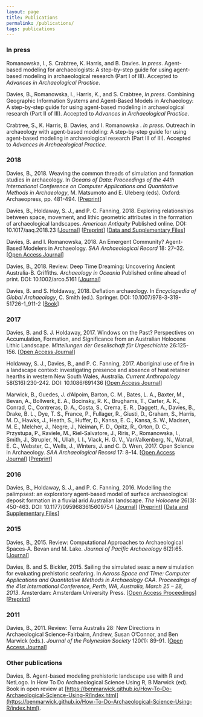 ```yaml
---
layout: page
title: Publications
permalink: /publications/
tags: publications
---
```


### In press

Romanowska, I., S. Crabtree, K. Harris, and B. Davies. *In press*. Agent-based modeling for archaeologists: A step-by-step guide for using agent-based modeling in archaeological research (Part I of III). Accepted to *Advances in Archaeological Practice*.

Davies, B., Romanowska, I., Harris, K., and S. Crabtree, *In press*. Combining Geographic Information Systems and Agent-Based Models in Archaeology: A step-by-step guide for using agent-based modeling in archaeological research (Part II of III). Accepted to *Advances in Archaeological Practice*.

Crabtree, S., K. Harris, B. Davies, and I. Romanowska . *In press*. Outreach in archaeology with agent-based modeling: A step-by-step guide for using agent-based modeling in archaeological research (Part III of III). Accepted to *Advances in Archaeological Practice*.

### 2018

Davies, B., 2018. Weaving the common threads of simulation and formation studies in archaeology. In *Oceans of Data: Proceedings of the 44th International Conference on Computer Applications and Quantitative Methods in Archaeology*, M. Matsumoto and E. Uleberg (eds). Oxford: Archaeopress, pp. 481-494. [[Preprint](https://osf.io/preprints/socarxiv/tyjc9)]

Davies, B., Holdaway, S. J., and P. C. Fanning, 2018. Exploring relationships between space, movement, and lithic geometric attributes in the formation of archaeological landscapes. *American Antiquity* Published online. DOI: 10.1017/aaq.2018.23  [[Journal](https://doi.org/10.1017/aaq.2018.23)] [[Preprint](https://doi.org/10.17605/OSF.IO/92NYB)] [[Data and Supplementary Files](https://github.com/b-davies/FMODEL)]

Davies, B. and I. Romanowska, 2018. An Emergent Community? Agent-Based Modelers in Archaeology. *SAA Archaeological Record* 18: 27–32. [[Open Access Journal](http://www.saa.org/Portals/0/SAA/Publications/thesaaarchrec/SAA_Record_March2018_Final.pdf)] 

Davies, B., 2018. Review: Deep Time Dreaming: Uncovering Ancient Australia-B. Griffiths. *Archaeology in Oceania* Published online ahead of print. DOI: 10.1002/arco.5161  [[Journal](https://onlinelibrary.wiley.com/doi/full/10.1002/arco.5161)]

Davies, B. and S. Holdaway, 2018. Deflation archaeology. In *Encyclopedia of Global Archaeology*, C. Smith (ed.). Springer. DOI: 10.1007/978-3-319-51726-1_911-2 [[Book](http://doi.org/10.1007/978-3-319-51726-1_911-2)]

### 2017

Davies, B. and S. J. Holdaway, 2017. Windows on the Past? Perspectives on Accumulation, Formation, and Significance from an Australian Holocene Lithic Landscape. *Mitteilungen der Gesellschaft für Urgeschichte* 26:125-156. [[Open Access Journal](http://www.uni-tuebingen.de/index.php?eID=tx_securedownloads&p=88717&u=0&g=0&t=1522139593&hash=c7fa7b8f500206cc2685ed71d6199134a0fa5e54&file=/fileadmin/Uni_Tuebingen/Fakultaeten/MatNat/Fachbereiche/Geowissenschaften/Arbeitsgruppen/Urgeschichte___Naturwissenschaftliche_Arch%C3%A4ologie/%C3%84ltere_Urgeschichte_und_Quart%C3%A4r%C3%B6kologie/Bilder/Publikationen/GFU/Band_26_2016/153_Conard.pdf)]

Holdaway, S. J., Davies, B., and P. C. Fanning, 2017. Aboriginal use of fire in a landscape context: investigating presence and absence of heat retainer hearths in western New South Wales, Australia. *Current Anthropology* 58(S16):230-242. DOI: 10.1086/691436 [[Open Access Journal](http://www.journals.uchicago.edu/doi/abs/10.1086/691436)] 

Marwick, B., Guedes, J. d’Alpoim, Barton, C. M., Bates, L. A., Baxter, M., Bevan, A., Bollwerk, E. A., Bocinsky, R. K., Brughams, T., Carter, A. K., Conrad, C., Contreras, D. A., Costa, S., Crema, E. R., Daggett, A., Davies, B., Drake, B. L., Dye, T. S., France, P., Fullager, R., Giusti, D., Graham, S., Harris, M. D., Hawks, J., Heath, S., Huffer, D., Kansa, E. C., Kansa, S. W., Madsen, M. E., Melcher, J., Negre, J., Neiman, F. D., Opitz, R., Orton, D. C., Przystupa, P., Raviele, M., Riel-Salvatore, J., Riris, P., Romanowska, I., Smith, J., Strupler, N., Ullah, I. I., Vlack, H. G. V., VanValkenberg, N., Watrall, E. C., Webster, C., Wells, J., Winters, J. and C. D. Wren, 2017. Open Science in Archaeology. *SAA Archaeological Record* 17: 8–14. [[Open Access Journal](http://www.saa.org/Portals/0/SAA_Record_Sept_2017_Final_LR.pdf)] [[Preprint](https://osf.io/qcwtc/)]

### 2016

Davies, B., Holdaway, S. J., and P. C. Fanning, 2016. Modelling the palimpsest: an exploratory agent-based model of surface archaeological deposit formation in a fluvial arid Australian landscape. *The Holocene* 26(3): 450-463. DOI: 10.1177/0959683615609754 [[Journal](http://journals.sagepub.com/doi/abs/10.1177/0959683615609754)] [[Preprint](https://www.researchgate.net/publication/283276532_Modelling_the_palimpsest_An_exploratory_agent-based_model_of_surface_archaeological_deposit_formation_in_a_fluvial_arid_Australian_landscape)] [[Data and Supplementary Files](https://github.com/b-davies/HMODEL)]

### 2015

Davies, B., 2015. Review: Computational Approaches to Archaeological Spaces-A. Bevan and M. Lake. *Journal of Pacific Archaeology* 6(2):65. [[Journal](http://www.pacificarchaeology.org/index.php/journal/article/view/171)]

Davies, B. and S. Bickler, 2015. Sailing the simulated seas: a new simulation for evaluating prehistoric seafaring. In *Across Space and Time: Computer Applications and Quantitative Methods in Archaeology CAA. Proceedings of the 41st International Conference, Perth, WA, Australia, March 25 – 28, 2013*.  Amsterdam: Amsterdam University Press. [[Open Access Proceedings](http://www.oapen.org/search?keyword=9789089647153)] [[Preprint](https://www.researchgate.net/publication/308100959_Sailing_the_Simulated_Seas_a_New_Simulation_for_Evaluating_Prehistoric_Seafaring)]

### 2011
 
Davies, B., 2011. Review: Terra Australis 28: New Directions in Archaeological Science-Fairbairn, Andrew, Susan O’Connor, and Ben Marwick (eds.). *Journal of the Polynesian Society* 120(1): 89-91. [[Open Access Journal](http://www.jps.auckland.ac.nz/document/Volume_120_2011/Volume_120%2C_No._1/%5BReview%5D_Fairbairn%2C_Andrew%2C_Susan_O%26%2339%3BConnor%2C_and_Ben_Marwick_%28eds%29%3A_New_Directions_in_Archaeological_Science%2C_reviewed_by_Benjamin_Davies%2C_p_89-91?action=null)]

### Other publications

Davies, B. Agent-based modeling prehistoric landscape use with R and NetLogo. In How To Do Archaeological Science Using R, B Marwick (ed). Book in open review at [https://benmarwick.github.io/How-To-Do-Archaeological-Science-Using-R/index.html](https://benmarwick.github.io/How-To-Do-Archaeological-Science-Using-R/index.html).
